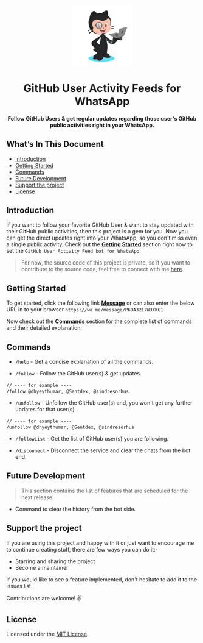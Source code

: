<p align="center">
    <img alt="logo" src="./assets/github_octocat.svg" width="160"/>
</p>
<h1 align="center">
GitHub User Activity Feeds for WhatsApp
</h1>

<h4 align="center">
Follow GitHub Users & get regular updates regarding those user's GitHub public activities right in your WhatsApp.
</h4>

## What’s In This Document

-   [Introduction](#introduction)
-   [Getting Started](#getting-started)
-   [Commands](#commands)
-   [Future Development](#future-development)
-   [Support the project](#support-the-project)
-   [License](#license)

## Introduction

If you want to follow your favorite GitHub User & want to stay updated with their GitHub public activities, then this project is a gem for you. Now you can get the direct updates right into your WhatsApp, so you don't miss even a single public activity. Check out the [**Getting Started**](#getting-started) section right now to set the `GitHub User Activity Feed bot for WhatsApp`.

> For now, the source code of this project is private, so if you want to contribute to the source code, feel free to connect with me [here](mailto:dhyeythumar@gmail.com).

## Getting Started

To get started, click the following link [**Message**](https://wa.me/message/P6OA32I7W3XKG1) or can also enter the below URL in to your browser `https://wa.me/message/P6OA32I7W3XKG1`

Now check out the [**Commands**](#commands) section for the complete list of commands and their detailed explanation.

## Commands

-   `/help` - Get a concise explanation of all the commands.

-   `/follow` - Follow the GitHub user(s) & get updates.

```
// ---- for example ----
/follow @dhyeythumar, @Sentdex, @sindresorhus
```

-   `/unfollow` - Unfollow the GitHub user(s) and, you won't get any further updates for that user(s).

```
// ---- for example ----
/unfollow @dhyeythumar, @Sentdex, @sindresorhus
```

-   `/followList` - Get the list of GitHub user(s) you are following.

-   `/disconnect` - Disconnect the service and clear the chats from the bot end.

## Future Development

> This section contains the list of features that are scheduled for the next release.

-   Command to clear the history from the bot side.

## Support the project

If you are using this project and happy with it or just want to encourage me to continue creating stuff, there are few ways you can do it:-

-   Starring and sharing the project
-   Become a maintainer

If you would like to see a feature implemented, don't hesitate to add it to the issues list.

Contributions are welcome! ✌

## License

Licensed under the [MIT License](./LICENSE).

